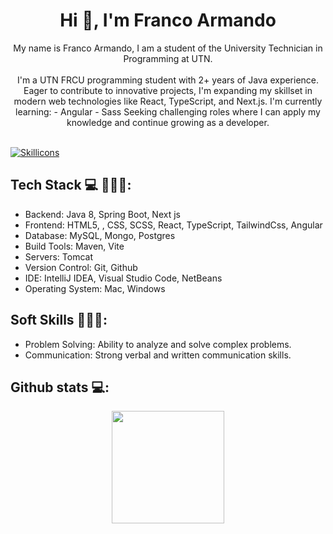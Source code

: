 <h1 align="center">Hi 👋, I'm Franco Armando</h1>
<p align="center">
    My name is Franco Armando, I am a student of the University Technician in Programming at UTN.
    <br><br>
    I'm a UTN FRCU programming student with 2+ years of Java experience. Eager to contribute to innovative projects, 
    I'm expanding my skillset in modern web technologies like React, TypeScript, and Next.js.
    I'm currently learning:
        - Angular
        - Sass
    Seeking challenging roles where I can 
    apply my knowledge and continue growing as a developer.
    <br><br>
    </p>

<p align="left">
    <a href="https://skillicons.dev">
        <img src="https://skillicons.dev/icons?i=java,spring,html,css,scss,javascript,react,typescript,tailwind,angular,mysql,mongo,postgres" alt="Skillicons" />
    </a>
</p>

<h2>Tech Stack 💻 👨🏻‍💻:</h2>
<ul>
    <li>Backend: Java 8, Spring Boot, Next js</li>
    <li>Frontend: HTML5, , CSS, SCSS, React, TypeScript, TailwindCss, Angular</li>
    <li>Database: MySQL, Mongo, Postgres</li>
    <li>Build Tools: Maven, Vite</li>
    <li>Servers: Tomcat</li>
    <li>Version Control: Git, Github</li>
    <li>IDE: IntelliJ IDEA, Visual Studio Code, NetBeans</li>
    <li>Operating System: Mac, Windows</li>
</ul>

<h2>Soft Skills 👨🏻‍💻:</h2>
<ul>
    <li>Problem Solving: Ability to analyze and solve complex problems. </li>
    <li>Communication: Strong verbal and written communication skills. </li>
</ul>

<div>
<h2>Github stats 💻:</h2> 

<div align="center">
<a href="https://github.com/francoarmando1911">
<img height="180em" src="https://github-readme-stats.vercel.app/api/top-langs/?username=francoarmando1911&layout=compact&langs_count=7&theme=default"/></a>
</div>

</div>
